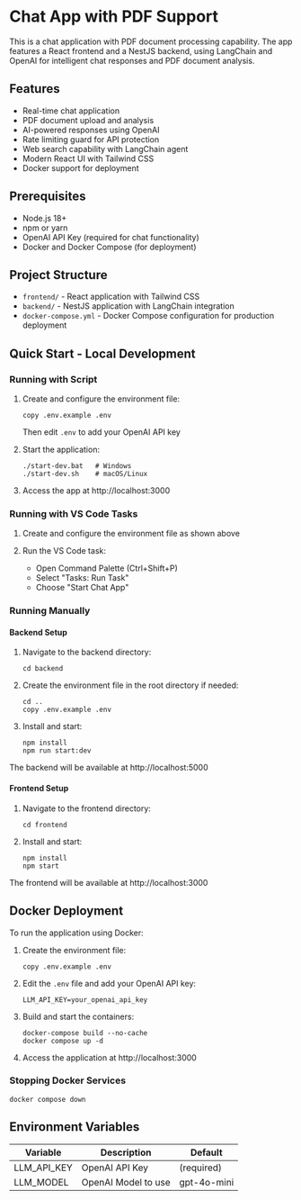 # Chat App with PDF Support

This is a chat application with PDF document processing capability. The app features a React frontend and a NestJS backend, using LangChain and OpenAI for intelligent chat responses and PDF document analysis.

## Features

- Real-time chat application
- PDF document upload and analysis
- AI-powered responses using OpenAI
- Rate limiting guard for API protection
- Web search capability with LangChain agent
- Modern React UI with Tailwind CSS
- Docker support for deployment

## Prerequisites

- Node.js 18+ 
- npm or yarn
- OpenAI API Key (required for chat functionality)
- Docker and Docker Compose (for deployment)

## Project Structure

- `frontend/` - React application with Tailwind CSS
- `backend/` - NestJS application with LangChain integration
- `docker-compose.yml` - Docker Compose configuration for production deployment

## Quick Start - Local Development

### Running with Script

1. Create and configure the environment file:
   ```
   copy .env.example .env
   ```
   Then edit `.env` to add your OpenAI API key

2. Start the application:
   ```
   ./start-dev.bat   # Windows
   ./start-dev.sh    # macOS/Linux
   ```

3. Access the app at http://localhost:3000

### Running with VS Code Tasks

1. Create and configure the environment file as shown above

2. Run the VS Code task:
   - Open Command Palette (Ctrl+Shift+P)
   - Select "Tasks: Run Task" 
   - Choose "Start Chat App"

### Running Manually

#### Backend Setup

1. Navigate to the backend directory:
   ```
   cd backend
   ```

2. Create the environment file in the root directory if needed:
   ```
   cd ..
   copy .env.example .env
   ```

3. Install and start:
   ```
   npm install
   npm run start:dev
   ```

The backend will be available at http://localhost:5000

#### Frontend Setup

1. Navigate to the frontend directory:
   ```
   cd frontend
   ```

2. Install and start:
   ```
   npm install
   npm start
   ```

The frontend will be available at http://localhost:3000

## Docker Deployment

To run the application using Docker:

1. Create the environment file:
   ```
   copy .env.example .env
   ```

2. Edit the `.env` file and add your OpenAI API key:
   ```
   LLM_API_KEY=your_openai_api_key
   ```

3. Build and start the containers:
   ```
   docker-compose build --no-cache
   docker compose up -d
   ```

4. Access the application at http://localhost:3000

### Stopping Docker Services

```
docker compose down
```

## Environment Variables

| Variable | Description | Default |
|----------|-------------|---------|
| LLM_API_KEY | OpenAI API Key | (required) |
| LLM_MODEL | OpenAI Model to use | gpt-4o-mini |

